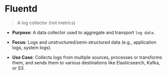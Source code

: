 # Fluentd

> A log collector (not metrics)

- **Purpose**: A data collector used to aggregate and transport `log data`.

- **Focus**: Logs and unstructured/semi-structured data (e.g., application logs, system logs).

- **Use Case**: Collects logs from multiple sources, processes or transforms them, and sends them to various destinations like Elasticsearch, Kafka, or S3.
